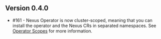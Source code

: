 ## Version 0.4.0

- #161 - Nexus Operator is now cluster-scoped, meaning that you can install the operator and the Nexus CRs in separated namespaces. See [Operator Scopes](https://sdk.operatorframework.io/docs/building-operators/golang/operator-scope/) for more information.